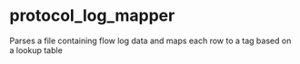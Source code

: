 # protocol_log_mapper
Parses a file containing flow log data and maps each row to a tag based on a lookup table
